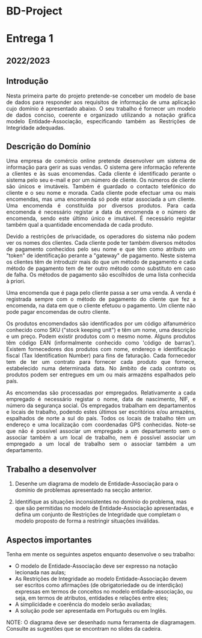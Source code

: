 # BD-Project
# Entrega 1
## 2022/2023

## Introdução
<p = align="justify">
Nesta primeira parte do projeto pretende-se conceber um modelo de base de dados para responder aos
requisitos de informação de uma aplicação cujo domínio é apresentado abaixo. O seu trabalho é
fornecer um modelo de dados conciso, coerente e organizado utilizando a notação gráfica modelo
Entidade-Associação, especificando também as Restrições de Integridade adequadas.
</p>

## Descrição do Domínio

<p = align="justify">
Uma empresa de comércio online pretende desenvolver um sistema de informação para gerir as suas
vendas. O sistema gere informação referente a clientes e às suas encomendas. Cada cliente é identificado perante
o sistema pelo seu e-mail e por um número de cliente. Os números de cliente são únicos e imutáveis.
Também é guardado o contacto telefónico do cliente e o seu nome e morada.
Cada cliente pode efectuar uma ou mais encomendas, mas uma encomenda só pode estar associada a
um cliente. Uma encomenda é constituída por diversos produtos. Para cada encomenda é necessário
registar a data da encomenda e o número de encomenda, sendo este último único e imutável. É
necessário registar também qual a quantidade encomendada de cada produto.
</p>
<p = align="justify">
Devido a restrições de privacidade, os operadores do sistema não podem ver os nomes dos clientes.
Cada cliente pode ter também diversos métodos de pagamento conhecidos pelo seu nome e que têm
como atributo um "token" de identificação perante a "gateway" de pagamento. Neste sistema os clientes
têm de introduzir mais do que um método de pagamento e cada método de pagamento tem de ter outro
método como substituto em caso de falha. Os métodos de pagamento são escolhidos de uma lista
conhecida à priori.
</p>
<p = align="justify">
Uma encomenda que é paga pelo cliente passa a ser uma venda. A venda é registrada sempre com o
método de pagamento do cliente que fez a encomenda, na data em que o cliente efetuou o pagamento.
Um cliente não pode pagar encomendas de outro cliente.
</p>
<p = align="justify">
Os produtos encomendados são identificados por um código alfanumérico conhecido como SKU ("stock
keeping unit") e têm um nome, uma descrição e um preço. Podem existir produtos com o mesmo nome.
Alguns produtos têm código EAN (informalmente conhecido como 'código de barras'). Existem
fornecedores dos produtos com nome, endereço e identificação fiscal (Tax Identification Number) para
fins de faturação. Cada fornecedor tem de ter um contrato para fornecer cada produto que fornece,
estabelecido numa determinada data. No âmbito de cada contrato os produtos podem ser entregues em
um ou mais armazéns espalhados pelo país.
</p>
<p = align="justify">
As encomendas são processadas por empregados. Relativamente a cada empregado é necessário
registar o nome, data de nascimento, NIF, e número da segurança social. Os empregados trabalham em
departamentos e locais de trabalho, podendo estes últimos ser escritórios e/ou armazéns, espalhados de norte a sul do país. Todos os locais de trabalho têm um endereço e uma localização com coordenadas
GPS conhecidas. Note-se que não é possível associar um empregado a um departamento sem o associar
também a um local de trabalho, nem é possível associar um empregado a um local de trabalho sem o
associar também a um departamento.
</p>

## Trabalho a desenvolver

1. Desenhe um diagrama de modelo de Entidade-Associação para o domínio de problemas
apresentado na secção anterior.

2. Identifique as situações inconsistentes no domínio do problema, mas que são permitidas no
modelo de Entidade-Associação apresentadas, e defina um conjunto de Restrições de
Integridade que completam o modelo proposto de forma a restringir situações inválidas.


## Aspectos importantes
<p = align="justify">
Tenha em mente os seguintes aspetos enquanto desenvolve o seu trabalho:
</p>

* O modelo de Entidade-Associação deve ser expresso na notação lecionada nas aulas;
* As Restrições de Integridade ao modelo Entidade-Associação devem ser escritos como
afirmações (de obrigatoriedade ou de interdição) expressas em termos de conceitos no modelo
entidade-associação, ou seja, em termos de atributos, entidades e relações entre eles;
* A simplicidade e coerência do modelo serão avaliadas;
* A solução pode ser apresentada em Português ou em Inglês.

<p = align="justify">
NOTE: O diagrama deve ser desenhado numa ferramenta de diagramagem. Consulte as sugestões que se
encontram no slides da cadeira.
</p>
